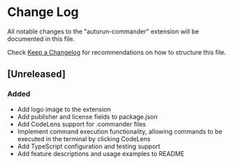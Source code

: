 # Change Log

All notable changes to the "autorun-commander" extension will be documented in this file.

Check [Keep a Changelog](http://keepachangelog.com/) for recommendations on how to structure this file.

## [Unreleased]

### Added
- Add logo image to the extension
- Add publisher and license fields to package.json
- Add CodeLens support for .commander files
- Implement command execution functionality, allowing commands to be executed in the terminal by clicking CodeLens
- Add TypeScript configuration and testing support
- Add feature descriptions and usage examples to README